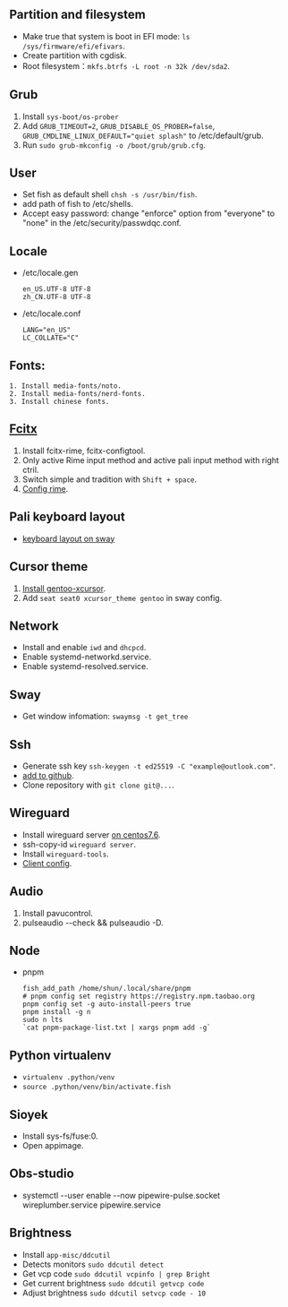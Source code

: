 ## Partition and filesystem

- Make true that system is boot in EFI mode: `ls /sys/firmware/efi/efivars`.
- Create partition with cgdisk.
- Root filesystem：`mkfs.btrfs -L root -n 32k /dev/sda2`.

## Grub

1. Install `sys-boot/os-prober` 
1. Add `GRUB_TIMEOUT=2`, `GRUB_DISABLE_OS_PROBER=false`, `GRUB_CMDLINE_LINUX_DEFAULT="quiet splash"` to /etc/default/grub.
2. Run `sudo grub-mkconfig -o /boot/grub/grub.cfg`.

## User

- Set fish as default shell `chsh -s /usr/bin/fish`.
- add path of fish to /etc/shells.
- Accept easy password: change "enforce" option from "everyone" to "none" in the /etc/security/passwdqc.conf.

## Locale 

- /etc/locale.gen
  ```
  en_US.UTF-8 UTF-8
  zh_CN.UTF-8 UTF-8
  ```

- /etc/locale.conf
  ```
  LANG="en_US"
  LC_COLLATE="C"
  ```

## Fonts:
  ```
  1. Install media-fonts/noto.
  2. Install media-fonts/nerd-fonts.
  3. Install chinese fonts.
  ```

## [Fcitx](https://wiki.gentoo.org/wiki/Fcitx)

1. Install fcitx-rime, fcitx-configtool.
2. Only active Rime input method and active pali input method with right ctril.
2. Switch simple and tradition with `Shift + space`.
3. [Config rime](https://github.com/rime/home/wiki).

## Pali keyboard layout

- [keyboard layout on sway](https://github.com/swaywm/sway/issues/4250)

## Cursor theme

1. [Install gentoo-xcursor](https://wiki.gentoo.org/wiki/Cursor_themes).
2. Add `seat seat0 xcursor_theme gentoo` in sway config.

## Network

- Install and enable `iwd` and `dhcpcd`.
- Enable systemd-networkd.service.
- Enable systemd-resolved.service.

## Sway
- Get window infomation: `swaymsg -t get_tree`

## Ssh

- Generate ssh key `ssh-keygen -t ed25519 -C "example@outlook.com"`.
- [add to github](https://docs.github.com/en/authentication/connecting-to-github-with-ssh/generating-a-new-ssh-key-and-adding-it-to-the-ssh-agent).
- Clone repository with `git clone git@...`.

## Wireguard

- Install wireguard server [on centos7.6](https://raw.githubusercontent.com/atrandys/wireguard/master/wireguard_install.sh).
- ssh-copy-id `wireguard server`.
- Install `wireguard-tools`.
- [Client config](https://tech.serhatteker.com/post/2021-01/how-to-set-up-wireguard-client-on-ubuntu-desktop/).

## Audio

1. Install pavucontrol.
2. pulseaudio --check && pulseaudio -D.

## Node

- pnpm
  ```
  fish_add_path /home/shun/.local/share/pnpm
  # pnpm config set registry https://registry.npm.taobao.org
  pnpm config set -g auto-install-peers true
  pnpm install -g n
  sudo n lts
  `cat pnpm-package-list.txt | xargs pnpm add -g`
  ```

## Python virtualenv

- `virtualenv .python/venv`
- `source .python/venv/bin/activate.fish`

## Sioyek

- Install sys-fs/fuse:0.
- Open appimage.

## Obs-studio

- systemctl --user enable --now pipewire-pulse.socket wireplumber.service pipewire.service

## Brightness

- Install `app-misc/ddcutil`
- Detects monitors `sudo ddcutil detect`
- Get vcp code `sudo ddcutil vcpinfo | grep Bright`
- Get current brightness `sudo ddcutil getvcp code`
- Adjust brightness `sudo ddcutil setvcp code - 10`
